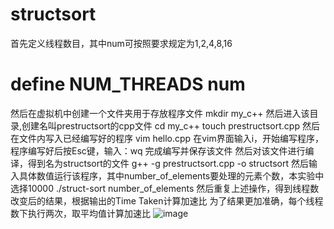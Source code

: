 # structsort
首先定义线程数目，其中num可按照要求规定为1,2,4,8,16
# define NUM_THREADS num
然后在虚拟机中创建一个文件夹用于存放程序文件
mkdir my_c++
然后进入该目录,创建名叫prestructsort的cpp文件
cd my_c++
touch prestructsort.cpp
然后在文件内写入已经编写好的程序
vim hello.cpp
在vim界面输入i，开始编写程序，程序编写好后按Esc键，输入：wq 完成编写并保存该文件
然后对该文件进行编译，得到名为structsort的文件
g++ -g prestructsort.cpp -o structsort
然后输入具体数值运行该程序，其中number_of_elements要处理的元素个数，本实验中选择10000
./struct-sort number_of_elements
然后重复上述操作，得到线程数改变后的结果，根据输出的Time Taken计算加速比
为了结果更加准确，每个线程数下执行两次，取平均值计算加速比
![image](https://github.com/YukangHou/structsort/assets/170058247/7f888ad9-89ca-4c58-814a-ddd89e1dc8ab)
